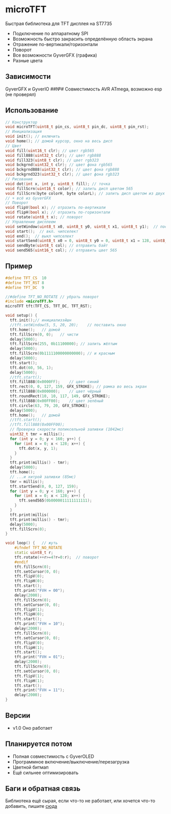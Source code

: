 # microTFT
Быстрая библиотека для TFT дисплея на ST7735

- Подключение по аппаратному SPI
- Возможность быстро закрасить определённую область экрана
- Отражение по-вертикали/горизонтали
- Поворот
- Все возможности GyverGFX (графика)
- Разные цвета

## Зависимости
GyverGFX и GyverIO
##№# Совместимость
AVR ATmega, возможно esp (не проверял)
## Использование
```cpp
// Конструктор
void microTFT(uint8_t pin_cs, uint8_t pin_dc, uint8_t pin_rst);
// Инициализация
void init(); // включить
void home(); // домой курсор, окно на весь дисп
// Цвет
void fill(uint16_t clr); // цвет rgb565
void fill888(uint32_t clr); // цвет rgb888
void fill323(uint8_t clr); // цвет rgb323
void bckgrnd(uint32_t clr); // цвет фона rgb565
void bckgrnd888(uint32_t clr); // цвет фона rgb888
void bckgrnd323(uint32_t clr); // цвет фона rgb323
// Рисование
void dot(int x, int y, uint8_t fill); // точка
void fillScrn(uint16_t color); // залить дисп цветом 565
void fillScrn(byte colorH, byte colorL); // залить дисп цветом из двух байтов
// + всё из GyverGFX
// Поворот
void flipV(bool x); // отразить по-вертикали
void flipH(bool x); // отразить по-горизонтали
void rotate(uint8_t x); // поворот
// Управление дисплеем
void setWindow(uint8_t x0, uint8_t y0, uint8_t x1, uint8_t y1);  // поставить окно
void start();  // вкл. чипселект
void end();  // выкл чипселект
void startSend(uint8_t x0 = 0, uint8_t y0 = 0, uint8_t x1 = 128, uint8_t y1 = 160);  // начало шутрой отправки. Аргументы - координаты области
void sendByte(uint8_t col); // отправить байт
void send565(uint16_t col); // отправить цвет 565
```
## Пример
```cpp
#define TFT_CS  10
#define TFT_RST 8
#define TFT_DC  9

//#define TFT_NO_ROTATE // убрать поворот
#include <microTFT.h>
microTFT tft(TFT_CS, TFT_DC, TFT_RST);

void setup() {
  tft.init();// инициализэйшн
  //tft.setWindow(5, 5, 20, 20);    // поставить окно
  tft.home();   // домой
  tft.fillScrn(0, 0);   // чисти
  delay(5000);
  tft.fillScrn(255, 0b11100000); // залить жёлтым
  delay(5000);
  tft.fillScrn(0b1111100000000000); // и красным
  delay(5000);
  tft.start();
  tft.dot(60, 56, 1);
  delay(5000);
  //tft.start();
  tft.fill888(0x0000FF);    // цвет синий
  tft.rect(0, 0, 127, 159, GFX_STROKE); // рамка во весь экран
  tft.fill888(0x000000);    // цвет чёрный
  tft.roundRect(10, 10, 117, 149, GFX_STROKE);
  tft.fill888(0x00FF00);    // цвет зелёный
  tft.circle(63, 79, 20, GFX_STROKE);
  delay(5000);
  tft.home();   // домой
  //tft.start();
  //tft.fill888(0x00FF00);
  // Проверка скорости попиксельной заливки (1042мс)
  uint32_t tmr = millis();
  for (int y = 0; y < 160; y++) {
    for (int x = 0; x < 128; x++) {
      tft.dot(x, y, 1);
    }
  }
  tft.print(millis() - tmr);
  delay(5000);
  tft.home();
  // ...и хитрой заливки (85мс)
  tmr = millis();
  tft.startSend(0, 0, 127, 159);
  for (int y = 0; y < 160; y++) {
    for (int x = 0; x < 128; x++) {
      tft.send565(0b0000011111111111);
    }
  }
  tft.print(millis(
  tft.print(millis() - tmr);
  delay(5000);
  tft.fillScrn(0);
}

void loop() {   // жуть
    #ifndef TFT_NO_ROTATE
    static uint8_t r;
    tft.rotate(++r>=4?r=0:r);  // поворот
    #endif
    tft.fillScrn(0);
    tft.setCursor(0, 0);
    tft.flipV(0);
    tft.flipH(0);
    tft.start();
    tft.print("FVH = 00");
    delay(2000);
    tft.fillScrn(0);
    tft.setCursor(0, 0);
    tft.flipV(1);
    tft.flipH(0);
    tft.start();
    tft.print("FVH = 10");
    delay(2000);
    tft.fillScrn(0);
    tft.setCursor(0, 0);
    tft.flipV(0);
    tft.flipH(1);
    tft.start();
    tft.print("FVH = 01");
    delay(2000);
    tft.fillScrn(0);
    tft.setCursor(0, 0);
    tft.flipV(1);
    tft.flipH(1);
    tft.start();
    tft.print("FVH = 11");
    delay(2000);
}
```
## Версии
- v1.0 Оно работает


## Планируется потом
- Полная совместимость с GyverOLED
- Программное включение/выключение/перезагрузка
- Цветной битмап
- Ещё сильнее оптимизировать

## Баги и обратная связь
Библиотека ещё сырая, если что-то не работает, или хочется что-то добавить, пишите [сюда](t.me/arduinki_electronika_chat)
